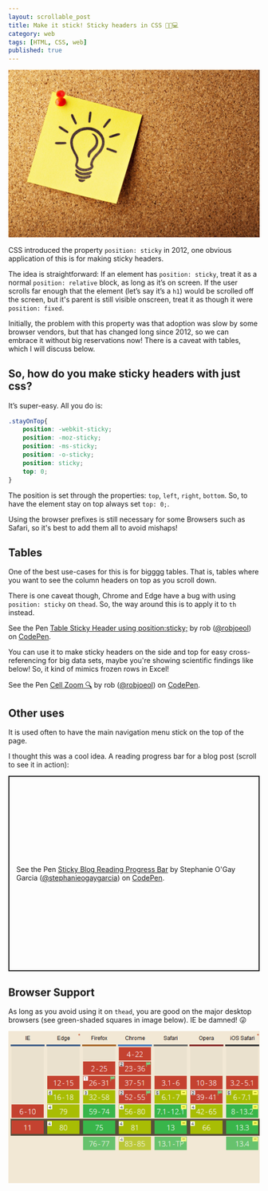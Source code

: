 ```yaml
---
layout: scrollable_post
title: Make it stick! Sticky headers in CSS 🦎🔝💻
category: web
tags: [HTML, CSS, web]
published: true
---
```

![banner image of sticky post-it](/assets/img/blog/2018-07-31-sticky-headers/banner.jpg)

CSS introduced the property `position: sticky` in 2012, one obvious application of this is for making sticky headers. 

The idea is straightforward: If an element has `position: sticky`, treat it as a normal `position: relative` block, as long as it’s on screen. If the user scrolls far enough that the element (let’s say it’s a `h1`) would be scrolled off the screen, but it's parent is still visible onscreen, treat it as though it were `position: fixed`. 

Initially, the problem with this property was that adoption was slow by some browser vendors, but that has changed long since 2012, so we can embrace it without big reservations now! There is a caveat with tables, which I will discuss below.

## So, how do you make sticky headers with just css?

It’s super-easy. All you do is:

```css
.stayOnTop{
    position: -webkit-sticky;
    position: -moz-sticky;
    position: -ms-sticky;
    position: -o-sticky;
    position: sticky;
    top: 0;
}
```
The position is set through the properties: `top`, `left`, `right`, `bottom`. So, to have the element stay on top always set `top: 0;`. 

Using the browser prefixes is still necessary for some Browsers such as Safari, so it's best to add them all to avoid mishaps!

## Tables

One of the best use-cases for this is for bigggg tables. That is, tables where you want to see the column headers on top as you scroll down.

There is one caveat though, Chrome and Edge have a bug with using `position: sticky` on `thead`. So, the way around this is to apply it to `th` instead.

<p data-height="500" data-theme-id="0" data-slug-hash="MBvLLZ" data-default-tab="result" data-user="robjoeol" data-pen-title="Table Sticky Header using position:sticky;" class="codepen">See the Pen <a href="https://codepen.io/robjoeol/pen/MBvLLZ/">Table Sticky Header using position:sticky;</a> by rob (<a href="https://codepen.io/robjoeol">@robjoeol</a>) on <a href="https://codepen.io">CodePen</a>.</p>
<script async src="https://static.codepen.io/assets/embed/ei.js"></script>

You can use it to make sticky headers on the side and top for easy cross-referencing for big data sets, maybe you're showing scientific findings like below! So, it kind of mimics frozen rows in Excel!

<p data-height="417" data-theme-id="0" data-slug-hash="KBQbNG" data-default-tab="result" data-user="robjoeol" data-pen-title="Cell Zoom 🔍" class="codepen">See the Pen <a href="https://codepen.io/robjoeol/pen/KBQbNG/">Cell Zoom 🔍</a> by rob (<a href="https://codepen.io/robjoeol">@robjoeol</a>) on <a href="https://codepen.io">CodePen</a>.</p>
<script async src="https://static.codepen.io/assets/embed/ei.js"></script>

## Other uses

It is used often to have the main navigation menu stick on the top of the page.

I thought this was a cool idea. A reading progress bar for a blog post (scroll to see it in action):

<p class="codepen" data-height="392" data-theme-id="light" data-default-tab="result" data-user="stephanieogaygarcia" data-slug-hash="zLQpbX" style="height: 392px; box-sizing: border-box; display: flex; align-items: center; justify-content: center; border: 2px solid; margin: 1em 0; padding: 1em;" data-pen-title="Sticky Blog Reading Progress Bar">
  <span>See the Pen <a href="https://codepen.io/stephanieogaygarcia/pen/zLQpbX">
  Sticky Blog Reading Progress Bar</a> by Stephanie O'Gay Garcia (<a href="https://codepen.io/stephanieogaygarcia">@stephanieogaygarcia</a>)
  on <a href="https://codepen.io">CodePen</a>.</span>
</p>
<script async src="https://static.codepen.io/assets/embed/ei.js"></script>

## Browser Support

As long as you avoid using it on `thead`, you are good on the major desktop browsers (see green-shaded squares in image below). IE be damned! 😜

<a href="https://caniuse.com/#feat=css-sticky"><img src="/assets/img/blog/2018-07-31-sticky-headers/caniuse.png" alt="browser support for position sticky"/></a>
